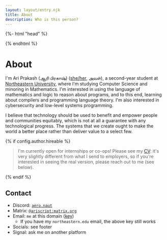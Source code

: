```yaml
---
layout: layout/entry.njk
title: About
description: Who is this person?
---
```


{%- html "head" %}

<meta name="og:type" content="profile" />
<meta name="profile:first_name" content="Ari" />
<meta name="profile:last_name" content="Prakash" />
<meta name="profile:username" content="ariscript" />
<meta name="profile:gender" content="female" />

{% endhtml %}

# About

I'm Ari Prakash (ஆரி பிரகாஷ்)
(<a href="https://en.pronouns.page/@ariscript" data-external-link="true" target="_blank"><span class="pride trans">she/her</span></a>,
அவள்), a second-year student at
[Northeastern University](https://northeastern.edu), where I'm studying Computer
Science and minoring in Mathematics. I'm interested in using the language of
mathematics and logic to reason about programs, and to this end, learning about
compilers and programming language theory. I'm also interested in cybersecurity
and low-level systems programming.

I believe that technology should be used to benefit and empower people and
communities equitably, which is not at all a guarantee with any technological
progress. The systems that we create ought to make the world a better place
rather than deliver value to a select few.

{% if config.author.hireable %}

> I'm currently open for internships or co-ops! Please see my [CV](/cv): it's
> very slightly different from what I send to employers, so if you're interested
> in seeing the real version, please reach out to me (see below).

{% endif %}

## Contact

- Discord: [`aero.naut`](https://discord.com/users/564930157371195437)
- Matrix: [`@ariscript:matrix.org`](https://matrix.to/#/@ariscript:matrix.org)
- Email: `me` at this domain ([key](/pgp.asc))
    - If you have my `northeastern.edu` email, the above key still works
- Socials: see footer
- Signal: ask me on another platform
